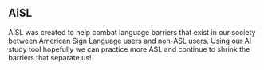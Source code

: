 ## AiSL
AiSL was created to help combat language barriers that exist in our society between American Sign Language users and non-ASL users. Using our AI study tool hopefully we can practice more ASL and continue to shrink the barriers that separate us!
